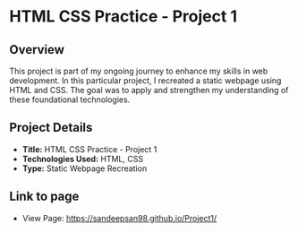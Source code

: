 # HTML CSS Practice - Project 1

## Overview
This project is part of my ongoing journey to enhance my skills in web development. In this particular project, I recreated a static webpage using HTML and CSS. The goal was to apply and strengthen my understanding of these foundational technologies.

## Project Details
- **Title:** HTML CSS Practice - Project 1
- **Technologies Used:** HTML, CSS
- **Type:** Static Webpage Recreation

## Link to page
- View Page: https://sandeepsan98.github.io/Project1/

